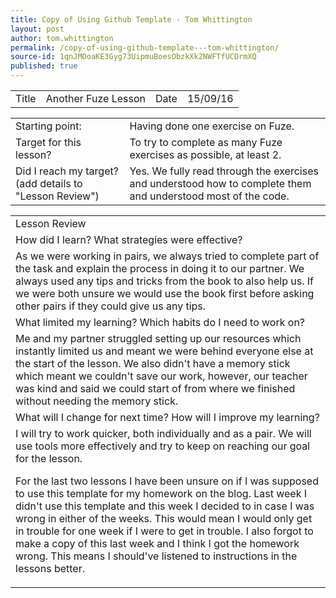 ```yaml
---
title: Copy of Using Github Template - Tom Whittington
layout: post
author: tom.whittington
permalink: /copy-of-using-github-template---tom-whittington/
source-id: 1qnJMOoaKE3Gyg73UipmuBoesObzkXk2NWFTfUCDrmXQ
published: true
---
```

<table>
  <tr>
    <td>Title</td>
    <td>Another Fuze Lesson</td>
    <td>Date</td>
    <td>15/09/16</td>
  </tr>
</table>


<table>
  <tr>
    <td>Starting point:</td>
    <td>Having done one exercise on Fuze.</td>
  </tr>
  <tr>
    <td>Target for this lesson?</td>
    <td>To try to complete as many Fuze exercises as possible, at least 2.</td>
  </tr>
  <tr>
    <td>Did I reach my target? 
(add details to "Lesson Review")</td>
    <td>Yes. We fully read through the exercises and understood how to complete them and understood most of the code.</td>
  </tr>
</table>


<table>
  <tr>
    <td>Lesson Review</td>
  </tr>
  <tr>
    <td>How did I learn? What strategies were effective? </td>
  </tr>
  <tr>
    <td>As we were working in pairs, we always tried to complete part of the task and explain the process in doing it to our partner. We always used any tips and tricks from the book to also help us. If we were both unsure we would use the book first before asking other pairs if they could give us any tips.</td>
  </tr>
  <tr>
    <td>What limited my learning? Which habits do I need to work on? </td>
  </tr>
  <tr>
    <td>Me and my partner struggled setting up our resources which instantly limited us and meant we were behind everyone else at the start of the lesson. We also didn't have a memory stick which meant we couldn't save our work, however, our teacher was kind and said we could start of from where we finished without needing the memory stick.</td>
  </tr>
  <tr>
    <td>What will I change for next time? How will I improve my learning?</td>
  </tr>
  <tr>
    <td>I will try to work quicker, both individually and as a pair. We will use tools more effectively and try to keep on reaching our goal for the lesson. 

For the last two lessons I have been unsure on if I was supposed to use this template for my homework on the blog. Last week I didn't use this template and this week I decided to in case I was wrong in either of the weeks. This would mean I would only get in trouble for one week if I were to get in trouble. I also forgot to make a copy of this last week and I think I got the homework wrong. This means I should've listened to instructions in the lessons better.</td>
  </tr>
</table>


